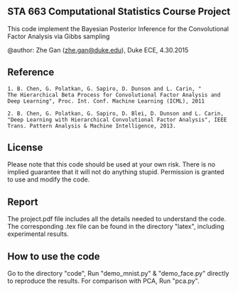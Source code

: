 ## STA 663 Computational Statistics Course Project

This code implement the Bayesian Posterior Inference for the Convolutional Factor Analysis 
via Gibbs sampling

@author: Zhe Gan (zhe.gan@duke.edu), Duke ECE, 4.30.2015

## Reference

    1. B. Chen, G. Polatkan, G. Sapiro, D. Dunson and L. Carin, "
    The Hierarchical Beta Process for Convolutional Factor Analysis and 
    Deep Learning", Proc. Int. Conf. Machine Learning (ICML), 2011

    2. B. Chen, G. Polatkan, G. Sapiro, D. Blei, D. Dunson and L. Carin, 
    "Deep Learning with Hierarchical Convolutional Factor Analysis", IEEE 
    Trans. Pattern Analysis & Machine Intelligence, 2013.

## License

Please note that this code should be used at your own risk. There is no implied guarantee that it will
not do anything stupid. Permission is granted to use and modify the code.

## Report

The project.pdf file includes all the details needed to understand the code. The corresponding .tex file can be found 
in the directory "latex", including experimental results.

## How to use the code

Go to the directory "code", Run "demo_mnist.py" & "demo_face.py" directly to reproduce the results.
For comparison with PCA, Run "pca.py". 

